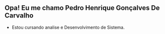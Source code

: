 ## Opa! Eu me chamo Pedro Henrique Gonçalves De Carvalho

- Estou cursando analise e Desenvolvimento de Sistema.
